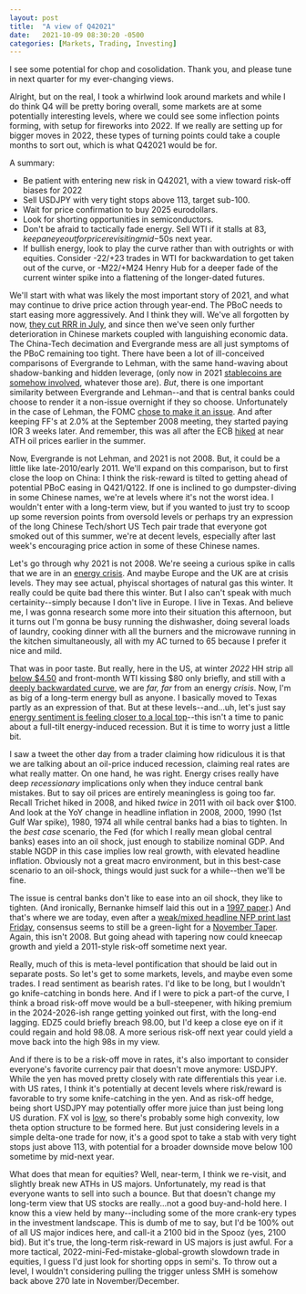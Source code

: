 ```yaml
---
layout: post
title:  "A view of Q42021"
date:   2021-10-09 08:30:20 -0500
categories: [Markets, Trading, Investing]
---
```


I see some potential for chop and cosolidation. Thank you, and please tune in next quarter for my ever-changing views.

Alright, but on the real, I took a whirlwind look around markets and while I do think Q4 will be pretty boring overall, some markets are at some potentially interesting levels, where we could see some inflection points forming, with setup for fireworks into 2022. If we really are setting up for bigger moves in 2022, these types of turning points could take a couple months to sort out, which is what Q42021 would be for.

A summary:
- Be patient with entering new risk in Q42021, with a view toward risk-off biases for 2022
- Sell USDJPY with very tight stops above 113, target sub-100.
- Wait for price confirmation to buy 2025 eurodollars.
- Look for shorting opportunities in semiconductors.
- Don't be afraid to tactically fade energy. Sell WTI if it stalls at $83, keep an eye out for price revisiting mid-$50s next year. 
- If bullish energy, look to play the curve rather than with outrights or with equities. Consider -22/+23 trades in WTI for backwardation to get taken out of the curve, or -M22/+M24 Henry Hub for a deeper fade of the current winter spike into a flattening of the longer-dated futures.

We'll start with what was likely the most important story of 2021, and what may continue to drive price action through year-end. The PBoC needs to start easing more aggressively. And I think they will. We've all forgotten by now, [they cut RRR in July](https://www.reuters.com/business/chinas-surprise-rrr-cut-gets-markets-pondering-rate-cuts-other-easing-2021-07-14/), and since then we've seen only further deterioration in Chinese markets coupled with languishing economic data. The China-Tech decimation and Evergrande mess are all just symptoms of the PBoC remaining too tight. There have been a lot of ill-conceived comparisons of Evergrande to Lehman, with the same hand-waving about shadow-banking and hidden leverage, (only now in 2021 [stablecoins are somehow involved](https://www.cnbc.com/2021/09/21/evergrande-crisis-could-drag-down-tether-and-other-cryptocurrencies.html), whatever those are). *But*, there is one important similarity between Evergrande and Lehman--and that is central banks could choose to render it a non-issue overnight if they so choose. Unfortunately in the case of Lehman, the FOMC [chose to make it an issue](https://www.federalreserve.gov/newsevents/pressreleases/monetary20080916a.htm). And after keeping FF's at 2.0% at the September 2008 meeting, they started paying IOR 3 weeks later. And remember, this was all after the ECB [hiked](https://www.ecb.europa.eu/press/pressconf/2008/html/is080703.en.html) at near ATH oil prices earlier in the summer. 

Now, Evergrande is not Lehman, and 2021 is not 2008. But, it could be a little like late-2010/early 2011. We'll expand on this comparison, but to first close the loop on China: I think the risk-reward is tilted to getting ahead of potential PBoC easing in Q421/Q122. If one is inclined to go dumpster-diving in some Chinese names, we're at levels where it's not the worst idea. I wouldn't enter with a long-term view, but if you wanted to just try to scoop up some reversion points from oversold levels or perhaps try an expression of the long Chinese Tech/short US Tech pair trade that everyone got smoked out of this summer, we're at decent levels, especially after last week's encouraging price action in some of these Chinese names.

Let's go through why 2021 is not 2008. We're seeing a curious spike in calls that we are in an [energy crisis](https://www.bloomberg.com/news/articles/2021-09-27/europe-s-energy-crisis-is-about-to-go-global-as-gas-prices-soar). And maybe Europe and the UK are at crisis levels. They may see actual, phyiscal shortages of natural gas this winter. It really could be quite bad there this winter. But I also can't speak with much certainity--simply because I don't live in Europe. I live in Texas. And believe me, I was gonna research some more into their situation this afternoon, but  it turns out I'm gonna be busy running the dishwasher, doing several loads of laundry, cooking dinner with all the burners and the microwave running in the kitchen simultaneously, all with my AC turned to 65 because I prefer it nice and mild. 

That was in poor taste. But really, here in the US, at winter *2022* HH strip all [below $4.50](https://www.cmegroup.com/markets/energy/natural-gas/natural-gas.quotes.html) and front-month WTI kissing $80 only briefly, and still with a [deeply backwardated curve](https://www.cmegroup.com/markets/energy/crude-oil/light-sweet-crude.quotes.html), we are *far, far* from an energy *crisis*. Now, I'm as big of a long-term energy bull as anyone. I basically moved to Texas partly as an expression of that. But at these levels--and...uh, let's just say [energy sentiment is feeling closer to a local top](https://twitter.com/Jkylebass/status/1445013121874210821)--this isn't a time to panic about a full-tilt energy-induced recession. But it is time to worry just a little bit.

I saw a tweet the other day from a trader claiming how ridiculous it is that we are talking about an oil-price induced recession, claiming real rates are what really matter. On one hand, he was right. Energy crises really have deep *recessionary* implications only when they induce central bank mistakes. But to say oil prices are entirely meaningless is going too far. Recall Trichet hiked in 2008, and hiked *twice* in 2011 with oil back over $100. And look at the YoY change in headline inflation in 2008, 2000, 1990 (1st Gulf War spike), 1980, 1974 all while central banks had a bias to tighten. In the *best case* scenario, the Fed (for which I really mean global central banks) eases into an oil shock, just enough to stabilize nominal GDP. And stable NGDP in this case implies low real growth, with elevated headline inflation. Obviously not a great macro environment, but in this best-case scenario to an oil-shock, things would just suck for a while--then we'll be fine.

The issue is central banks don't like to ease into an oil shock, they like to tighten. (And ironically, Bernanke himself laid this out in a [1997 paper](https://www.brookings.edu/bpea-articles/systematic-monetary-policy-and-the-effects-of-oil-price-shocks/).) And that's where we are today, even after a [weak/mixed headline NFP print last Friday](https://finance.yahoo.com/news/september-jobs-report-labor-department-hiring-covid-2021-191337923.html), consensus seems to still be a green-light for a [November Taper](https://www.wsj.com/articles/jobs-report-keeps-fed-taper-on-track-for-november-11633700960). Again, this isn't 2008. But going ahead with tapering now could kneecap growth and yield a 2011-style risk-off sometime next year. 

Really, much of this is meta-level pontification that should be laid out in separate posts. So let's get to some markets, levels, and maybe even some trades. I read sentiment as bearish rates. I'd like to be long, but I wouldn't go knife-catching in bonds here. And if I were to pick a part-of the curve, I think a broad risk-off move would be a bull-steepener, with hiking premium in the 2024-2026-ish range getting yoinked out first, with the long-end lagging. EDZ5 could briefly breach 98.00, but I'd keep a close eye on if it could regain and hold 98.08. A more serious risk-off next year could yield a move back into the high 98s in my view.

And if there is to be a risk-off move in rates, it's also important to consider everyone's favorite currency pair that doesn't move anymore: USDJPY. While the yen has moved pretty closely with rate differentials this year i.e. with US rates, I think it's potentially at decent levels where risk/reward is favorable to try some knife-catching in the yen. And as risk-off hedge, being short USDJPY may potentially offer more juice than just being long US duration. FX vol is [low](https://www.reuters.com/business/dollar-finds-footing-traders-wait-inflation-numbers-2021-06-08/#:~:text=With%20recent%20trading%20channels%20tight,down%200.2%25%20on%20the%20day), so there's probably some high convexity, low theta option structure to be formed here. But just considering levels in a simple delta-one trade for now, it's a good spot to take a stab with very tight stops just above 113, with potential for a broader downside move below 100 sometime by mid-next year.

What does that mean for equities? Well, near-term, I think we re-visit, and slightly break new ATHs in US majors. Unfortunately, my read is that everyone wants to sell into such a bounce. But that doesn't change my long-term view that US stocks are really...not a good buy-and-hold here. I know this a view held by many--including some of the more crank-ery types in the investment landscape. This is dumb of me to say, but I'd be 100% out of all US major indices here, and call-it a 2100 bid in the Spooz (yes, 2100 bid). But it's true, the long-term risk-reward in US majors is just awful. For a more tactical, 2022-mini-Fed-mistake-global-growth slowdown trade in equities, I guess I'd just look for shorting opps in semi's. To throw out a level, I wouldn't considering pulling the trigger unless SMH is somehow back above 270 late in November/December.